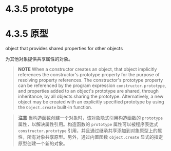 # 4.3.5 prototype

# 4.3.5 原型

object that provides shared properties for other objects

为其他对象提供共享属性的对象。

> **NOTE** When a constructor creates an object, that object implicitly references the constructor's prototype property for the purpose of resolving property references. The constructor's prototype property can be referenced by the program expression `constructor.prototype`, and properties added to an object's prototype are shared, through inheritance, by all objects sharing the prototype. Alternatively, a new object may be created with an explicitly specified prototype by using the `Object.create` built-in function.

> **注意** 当构造函数创建一个对象时，该对象隐式引用构造函数的 `prototype` 属性，以解决属性引用。构造函数的 `prototype` 属性可以被程序表达式 `constructor.prototype` 引用，并且通过继承共享添加到对象原型上的属性，所有对象共享原型。另外，通过内置函数 `object.create` 显式的指定原型创建一个新的对象。
